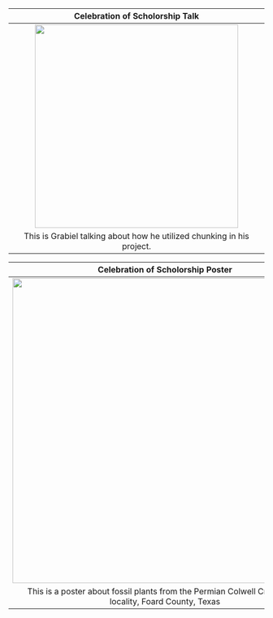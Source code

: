 | Celebration of Scholorship Talk |
| :--------------------------------------------------------------------------------------------------------: |
| <img src="https://images2.imgbox.com/ea/6e/VP2nDJ32_o.jpg" width="400"> |
| This is Grabiel talking about how he utilized chunking in his project. |

| Celebration of Scholorship Poster |
| :--------------------------------------------------------------------------------------------------------: |
| <img src="https://images2.imgbox.com/05/4b/Yx0e400R_o.jpg" width="600"> |
| This is a poster about fossil plants from the Permian Colwell Creek Pond locality, Foard County, Texas |
